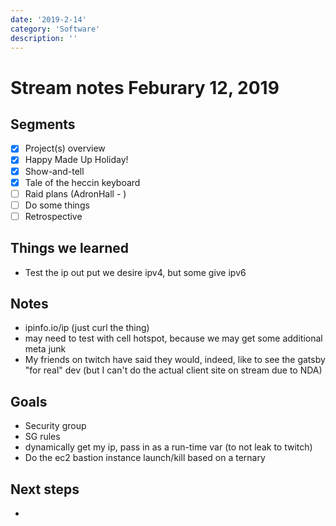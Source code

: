 ```yaml
---
date: '2019-2-14'
category: 'Software'
description: ''
---
```


# Stream notes Feburary 12, 2019

## Segments

- [x] Project(s) overview
- [x] Happy Made Up Holiday!
- [x] Show-and-tell
- [x] Tale of the heccin keyboard
- [ ] Raid plans (AdronHall - )
- [ ] Do some things
- [ ] Retrospective

## Things we learned

- Test the ip out put we desire ipv4, but some give ipv6

## Notes

- ipinfo.io/ip (just curl the thing)
- may need to test with cell hotspot, because we may get some additional meta junk
- My friends on twitch have said they would, indeed, like to see the gatsby "for real" dev (but I can't do the actual client site on stream due to NDA)

## Goals

- Security group
- SG rules
- dynamically get my ip, pass in as a run-time var (to not leak to twitch)
- Do the ec2 bastion instance launch/kill based on a ternary

## Next steps

-
